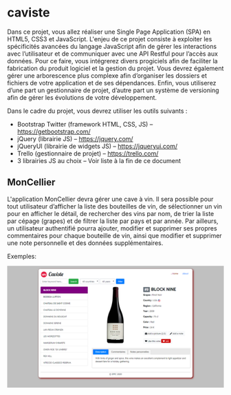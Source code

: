 # caviste

Dans ce projet, vous allez réaliser une Single Page Application (SPA) en HTML5, CSS3 et JavaScript. L'enjeu de ce projet consiste à exploiter les spécificités avancées du langage JavaScript afin de gérer les interactions avec l’utilisateur et de communiquer avec une API Restful pour l’accès aux données. Pour ce faire, vous intégrerez divers progiciels afin de faciliter la fabrication du produit logiciel et la gestion du projet. Vous devrez également gérer une arborescence plus complexe afin d’organiser les dossiers et fichiers de votre application et de ses dépendances. Enfin, vous utiliserez d’une part un gestionnaire de projet, d’autre part un système de versioning afin de gérer les évolutions de votre développement.

Dans le cadre du projet, vous devrez utiliser les outils suivants :

* Bootstrap Twitter (framework HTML, CSS, JS) – https://getbootstrap.com/
* jQuery (librairie JS) – https://jquery.com/
* jQueryUI (librairie de widgets JS) – https://jqueryui.com/
* Trello (gestionnaire de projet) – https://trello.com/
* 3 librairies JS au choix – Voir liste à la fin de ce document

## MonCellier

L'application MonCellier devra gérer une cave à vin. Il sera possible pour tout utilisateur d’afficher la liste des bouteilles de vin, de sélectionner un vin pour en afficher le détail, de rechercher des vins par nom, de trier la liste par cépage (grapes) et de filtrer la liste par pays et par année. Par ailleurs, un utilisateur authentifié pourra ajouter, modifier et supprimer ses propres commentaires pour chaque bouteille de vin, ainsi que modifier et supprimer une note personnelle et des données supplémentaires.

Exemples:

![Image](/images/exemple.png)